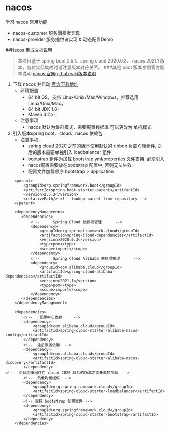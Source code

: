 # nacos
学习 nacos 常用功能
* nacos-customer 服务消费者实现
* nacos-provider 服务提供者实现 & 动态配置Demo

##Nacos 集成文档说明
> 本项目基于 spring boot 2.5.1、spring cloud 2020.0.3、 nacos 2021.1 版本，各位实际集成时请注意版本对应关系。
###其他 boot 版本参照官方版本说明
[nacos 官网github wiki版本说明](https://github.com/alibaba/spring-cloud-alibaba/wiki/%E7%89%88%E6%9C%AC%E8%AF%B4%E6%98%8E)

1. 下载 nacos 并启动
    [官方下载地址](https://github.com/alibaba/nacos/releases)
    * 环境配置
        * 64 bit OS，支持 Linux/Unix/Mac/Windows，推荐选用 Linux/Unix/Mac。
        * 64 bit JDK 1.8+ 
        * Maven 3.2.x+
    * 注意事项
        * nacos 默认为集群模式，需要配置数据库 可以更改为 单机模式
2. 引入版本spring boot、cloud、nacos 依赖包  
    * 注意事项
        * spring cloud 2020 之前的版本使用默认的 ribbon 负载均衡组件, 之后的版本需要单独引入 loadbalancer 组件
        * bootstrap 组件为加载 bootstrap.yml/properties 文件支持. 必须引入
        * nacos配置需要放在bootstrap 配置中, 否则无法生效. 
        * 配置文件加载顺序 bootstrap > application
```    
    <parent>
        <groupId>org.springframework.boot</groupId>
        <artifactId>spring-boot-starter-parent</artifactId>
        <version>2.5.2</version>
        <relativePath/> <!-- lookup parent from repository -->
    </parent>
    
    <dependencyManagement>
       <dependencies>
           <!--      Spring Cloud 依赖项管理      -->
           <dependency>
               <groupId>org.springframework.cloud</groupId>
               <artifactId>spring-cloud-dependencies</artifactId>
               <version>2020.0.3</version>
               <type>pom</type>
               <scope>import</scope>
           </dependency>
           <!--      Spring Cloud Alibaba 依赖项管理      -->
           <dependency>
               <groupId>com.alibaba.cloud</groupId>
               <artifactId>spring-cloud-alibaba-dependencies</artifactId>
               <version>2021.1</version>
               <type>pom</type>
               <scope>import</scope>
           </dependency>
       </dependencies>
    </dependencyManagement>

    <dependencies>
        <!--   配置中心依赖     -->
        <dependency>
            <groupId>com.alibaba.cloud</groupId>
            <artifactId>spring-cloud-starter-alibaba-nacos-config</artifactId>
        </dependency>
        <!--  注册服务依赖  -->
        <dependency>
            <groupId>com.alibaba.cloud</groupId>
            <artifactId>spring-cloud-starter-alibaba-nacos-discovery</artifactId>
        </dependency>
<!--  负载均衡组件在 cloud 2020 以后的版本才需要单独加载  -->
        <!--  负载均衡组件  -->
        <dependency>
            <groupId>org.springframework.cloud</groupId>
            <artifactId>spring-cloud-starter-loadbalancer</artifactId>
        </dependency>
        <!-- 支持 bootstrap 配置文件 -->
        <dependency>
            <groupId>org.springframework.cloud</groupId>
            <artifactId>spring-cloud-starter-bootstrap</artifactId>
        </dependency>
    </dependencies>

```